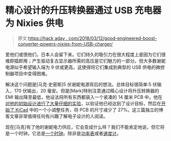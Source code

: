 # 精心设计的升压转换器通过 USB 充电器为 Nixies 供电

> 原文:[https://hack aday . com/2018/03/12/good-engineered-boost-converter-powers-nixies-from-USB-charger/](https://hackaday.com/2018/03/12/nicely-engineered-boost-converter-powers-nixies-from-usb-charger/)

爱他们或恨他们，日本人会留下来。它们持久的吸引力在很大程度上是因为它们很难即插即用；产生驱动复古显示器所需的高压是它们魅力的一部分。但大多数谢妮电源似乎希望输入端为 9 伏或更高，这使得将它们集成到典型的 USB 供电的微控制器项目中变得困难。

解决这个问题是[马克·史密斯]5 伏谢妮电源背后的想法。总体目标很简单:5 伏输入，170 伏输出，20 毫安。但是[Mark]特别注意通过精心设计将升压转换器的 EMI 输出降至最低，他设法将所有东西都装入一个紧凑的 14 厘米 PCB 中。他在[对他的初始设计进行了大量仔细的实验](https://surfncircuits.com/2018/02/03/optimizing-the-5v-to-170v-nixie-tube-power-supply-design-part-2/)，以验证他已经达到了设计目标，然后在[开始了 KiCad](https://surfncircuits.com/2018/03/03/kicad-power-tools-help-shrink-the-nixie-tube-power-supply-part-3/) 中的一个小调整任务，将 PCB 的尺寸减少了 27%。这三篇独立的博客文章非常值得任何有兴趣了解电子设计的人阅读。

现在[马克]有了他的谢妮电力供应，它会变成什么样？我们不能肯定地说，但它将是一个时钟。它总是[一个时钟](http://hackaday.com/2017/01/17/sculptural-nixie-clock-has-shockingly-exposed-design/)。除非是[功率表](http://hackaday.com/2016/01/10/nixie-tubes-adorn-steampunk-solar-power-meter/)或者[速度计](http://hackaday.com/2015/07/16/nixie-tube-speedometer-in-motorcycle-handlebars/)。